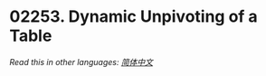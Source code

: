 # 02253. Dynamic Unpivoting of a Table

  _Read this in other languages:_
    [_简体中文_](README.zh-CN.md)

